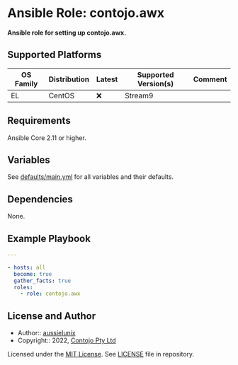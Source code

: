 # Ansible Role: contojo.awx

**Ansible role for setting up contojo.awx.**

## Supported Platforms

| OS Family | Distribution  | Latest | Supported Version(s) | Comment |
|-----------|---------------|--------|----------------------|---------|
| EL        | CentOS        | :x: | Stream9 | |

## Requirements

Ansible Core 2.11 or higher.

## Variables

See [defaults/main.yml](defaults/main.yml) for all variables and their defaults.

## Dependencies

None.

## Example Playbook

```yaml
---

- hosts: all
  become: true
  gather_facts: true
  roles:
    - role: contojo.awx
```

## License and Author

- Author:: [aussielunix](https://gitlab.com/aussielunix/)
- Copyright:: 2022, [Contojo Pty Ltd](https://gitlab.com/aussielunix/)

Licensed under the [MIT License](https://opensource.org/licenses/MIT).
See [LICENSE](https://gitlab.com/aussielunix/ansible/awx/blob/main/LICENSE) file in repository.
